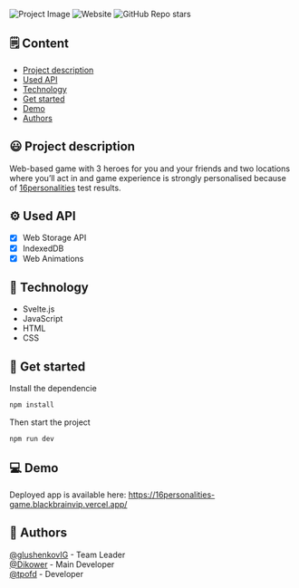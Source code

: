 ![Project Image](https://static.neris-assets.com/images/homepage/community.svg)
![Website](https://img.shields.io/website?down_message=demo&up_color=blue&up_message=demo&url=https%3A%2F%2F16personalities-game.blackbrainvip.vercel.app%2F) ![GitHub Repo stars](https://img.shields.io/github/stars/tpofd/16personalities-game?style=social)

## 🗒 Content
* [Project description](https://github.com/tpofd/16personalities-game/blob/main/README.md#project-description)
* [Used API](https://github.com/tpofd/16personalities-game/blob/main/README.md#used-api)
* [Technology](https://github.com/tpofd/16personalities-game/blob/main/README.md#technology)
* [Get started](https://github.com/tpofd/16personalities-game/blob/main/README.md#get-started)
* [Demo](https://github.com/tpofd/16personalities-game/blob/main/README.md#demo)
* [Authors](https://github.com/tpofd/16personalities-game/blob/main/README.md#demo)

## 😃 Project description

Web-based game with 3 heroes for you and your friends and two locations where you’ll act in and game experience is strongly personalised because of [16personalities](https://www.16personalities.com/) test results.

## ⚙️ Used API

* [x] Web Storage API
* [x] IndexedDB
* [x] Web Animations

## 🔧 Technology

* Svelte.js
* JavaScript
* HTML
* CSS

## 🚀 Get started

Install the dependencie

```bash
npm install
```

Then start the project

```bash
npm run dev
```

## 💻 Demo

Deployed app is available here: https://16personalities-game.blackbrainvip.vercel.app/

## 🧓 Authors

[@glushenkovIG](https://github.com/glushenkovIG) - Team Leader  
[@Dikower](https://github.com/Dikower) - Main Developer  
[@tpofd](https://github.com/tpofd) - Developer
